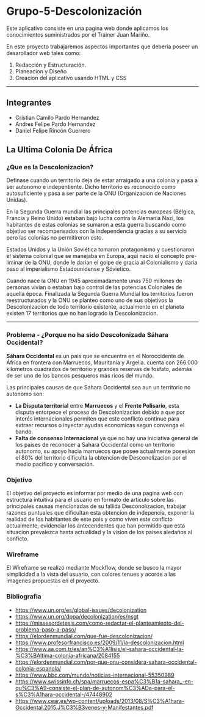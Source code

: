 # Grupo-5-Descolonización
Este aplicativo consiste en una pagina web donde aplicamos los conocimientos suministrados por el Trainer Juan Mariño.

En este proyecto trabajaremos aspectos importantes que deberia poseer un desarollador web tales como:

1. Redacción y Estructuración.
2. Planeacion y Diseño
3. Creacion del aplicativo usando HTML y CSS
---
## Integrantes
* Cristian Camilo Pardo Hernandez
* Andres Felipe Pardo Hernandez
* Daniel Felipe Rincón Guerrero

## La Ultima Colonia De África 

### ¿Que es la Descolonizacion?
Definase cuando un territorio deja de estar arraigado a una colonia y pasa a ser autonomo e indepentiente. Dicho territorio es reconocido como autosuficiente y pasa a ser parte de la ONU (Organizacion de Naciones Unidas). 

En la Segunda Guerra mundial las principales potencias europeas (Bélgica, Francia y Reino Unido) estaban bajo lucha contra la Alemania Nazi, los habitantes de estas colonias se sumaron a esta guerra buscando como objetivo ser recompensados con la independencia gracias a su servicio pero las colonias no permitireron esto.

Estados Unidos y la Unión Soviética tomaron protagonismo y cuestionaron el sistema colonial que se manejaba en Europa, aqui nacio el concepto pre-liminar de la ONU, donde le darian el golpe de gracia al Colonialismo y daria paso al imperialismo Estadounidense y Sóvietico.

Cuando nace la ONU en 1945 aproximadamente unas 750 millones de personas vivian o estaban bajo control de las potencias Coloniales de aquella época. Finalizada la Segunda Guerra Mundial los territorios fueron reestructurados y la ONU se planteo como uno de sus objetivos la Descolonizacion de todo territorio existente, actualmente en el planeta existen 17 territorios que no han logrado la Descolonizacion.

---

### Problema - ¿Porque no ha sido Descolonizada Sáhara Occidental?

**Sáhara Occidental** es un pais que se encuentra en el Noroccidente de África en frontera con Marruecos, Mauritania y Argelia. cuenta con 266.000 kilometros cuadrados de territorio y grandes reservas de fosfato, además de ser uno de los bancos pesqueros más ricos del mundo.

Las principales causas de que Sahara Occidental sea aun un territorio no autonomo son:
  * **La Disputa territorial** entre **Marruecos** y el **Frente Polisario**, esta disputa entorpece el proceso de Descolonizacion debido a que por interés internacionales permiten que este conflicto continue para extraer recursos o inyectar ayudas economicas segun convenga el bando.
  * **Falta de consenso Internacional** ya que no hay una iniciativa general de los paises de reconocer a Sahara Occidental como un territorio autonomo, su apoyo hacia marruecos que posee actualmente posesion el 80% del territorio dificulta la obtencion de Desconolizacion por el medio pacífico y conversación.

### Objetivo
El objetivo del proyecto es informar por medio de una pagina web con estructura intuitiva para el usuario en formato de articulo sobre las principales causas mencionadas de su fallida Desconolizacion, trabajar razones puntuales que dificultan esta obtencion de indepencia, exponer la realidad de los habitantes de este pais y como viven este conficto actualmente, evidenciar los antecendentes que han permitido que esta situacion prevalezca hasta actualidad y la vision de los paises aledaños al conficto.

### Wireframe
El Wireframe se realizó mediante Mockflow, donde se busco la mayor simplicidad a la vista del usuario, con colores tenues y acorde a las imagenes propuestas en el proyecto. 



### Bibliografia 
* https://www.un.org/es/global-issues/decolonization 
* https://www.un.org/dppa/decolonization/es/nsgt
* https://miasesordetesis.com/como-redactar-el-planteamiento-del-problema-paso-a-paso/
* https://elordenmundial.com/que-fue-descolonizacion/ 
* https://www.profesorfrancisco.es/2009/11/la-descolonizacion.html
* https://www.aa.com.tr/es/an%C3%A1lisis/el-sahara-occidental-la-%C3%BAltima-colonia-africana/2084155
* https://elordenmundial.com/por-que-onu-considera-sahara-occidental-colonia-espanola/
* https://www.bbc.com/mundo/noticias-internacional-55350989
* https://www.swissinfo.ch/spa/marruecos-espa%C3%B1a-sahara_-en-qu%C3%A9-consiste-el-plan-de-autonom%C3%ADa-para-el-s%C3%A1hara-occidental-/47448902
* https://www.cear.es/wp-content/uploads/2013/08/S%C3%A1hara-Occidental.2015.J%C3%B3venes-y-Manifestantes.pdf
